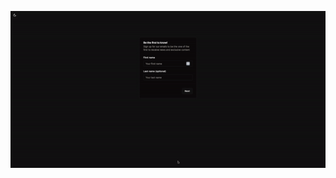 ![form subscription](https://github.com/digitalmonad/next-14-modern-multistep-form/blob/main/form-subscription-animation.gif)

